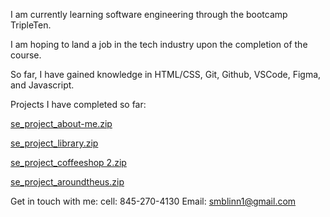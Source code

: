 I am currently learning software engineering through the bootcamp TripleTen.


I am hoping to land a job in the tech industry upon the completion of the course.


So far, I have gained knowledge in HTML/CSS, Git, Github, VSCode, Figma, and Javascript.

Projects I have completed so far:

[se_project_about-me.zip](https://github.com/user-attachments/files/15741968/se_project_about-me.zip)


[se_project_library.zip](https://github.com/user-attachments/files/15741974/se_project_library.zip)


[se_project_coffeeshop 2.zip](https://github.com/user-attachments/files/15741935/se_project_coffeeshop.2.zip)


[se_project_aroundtheus.zip](https://github.com/user-attachments/files/15741980/se_project_aroundtheus.zip)


Get in touch with me:
cell: 845-270-4130
Email: smblinn1@gmail.com

